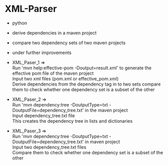 # XML-Parser
- python  
- derive dependencies in a maven project  
- compare two dependency sets of two maven projects  
- under further improvements  

- XML_Paser_1 =>  
    Run 'mvn help:effective-pom -Doutput=result.xml' to generate the effective pom file of the maven project  
    Input two xml files (pom.xml or effective_pom.xml)  
    Derive dependencies from the dependency tag in to two sets
    compare them to check whether one dependency set is a subset of the other
 
- XML_Paser_2 =>  
    Run 'mvn dependency:tree -DoutputType=txt -DoutputFile=dependency_tree.txt' in the maven project  
    Input dependency_tree.txt file  
    This creates the dependency tree in lists and dictionaries  

- XML_Paser_3 =>   
    Run 'mvn dependency:tree -DoutputType=txt -DoutputFile=dependency_tree.txt' in maven project  
    Input two dependency_tree.txt files  
    Compare them to check whether one dependency set is a subset of the other  

  
